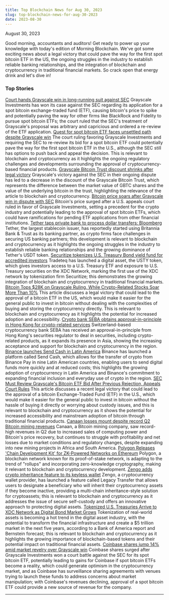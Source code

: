 ```yaml
---
title: Top Blockchain News for Aug 30, 2023
slug: top-blockchain-news-for-aug-30-2023
date: 2023-08-30
---
```


August 30, 2023

Good morning, accountants and auditors! Get ready to power up your knowledge with today's edition of Morning Blockchain. We've got some exciting news about a legal victory that could pave the way for the first spot bitcoin ETF in the US, the ongoing struggles in the industry to establish reliable banking relationships, and the integration of blockchain and cryptocurrency in traditional financial markets. So crack open that energy drink and let's dive in!

### Top Stories
[Court hands Grayscale win in long-running suit against SEC](https://www.theblock.co/post/246115/court-hands-grayscale-win-in-long-running-suit-against-sec?utm_source=rss&utm_medium=rss/)
Grayscale Investments has won its case against the SEC regarding its application for a spot bitcoin exchange-traded fund (ETF), causing bitcoin's price to spike and potentially paving the way for other firms like BlackRock and Fidelity to pursue spot bitcoin ETFs; the court ruled that the SEC's treatment of Grayscale's proposal was arbitrary and capricious and ordered a re-review of the ETF application.
[Quest for spot bitcoin ETF faces unsettled path despite Grayscale win](https://www.theblock.co/post/248030/quest-for-spot-bitcoin-etf-faces-unsettled-path-despite-grayscale-win?utm_source=rss&utm_medium=rss/)
The court ruling favoring Grayscale Investments and requiring the SEC to re-review its bid for a spot bitcoin ETF could potentially pave the way for the first spot bitcoin ETF in the U.S., although the SEC still has options to push back and appeal the decision. This is relevant to blockchain and cryptocurrency as it highlights the ongoing regulatory challenges and developments surrounding the approval of cryptocurrency-based financial products.
[Grayscale Bitcoin Trust discount shrinks after legal victory](https://www.theblock.co/post/247959/grayscale-bitcoin-trust-discount-shrinks-after-legal-victory?utm_source=rss&utm_medium=rss/)
Grayscale's victory against the SEC in their ongoing dispute has led to a decrease in the discount of the Grayscale Bitcoin Trust, which represents the difference between the market value of GBTC shares and the value of the underlying bitcoin in the trust, highlighting the relevance of the article to blockchain and cryptocurrency.
[Bitcoin price soars after Grayscale win in dispute with SEC](https://www.theblock.co/post/247947/bitcoin-price-soars-after-grayscale-win-in-dispute-with-sec?utm_source=rss&utm_medium=rss/)
Bitcoin's price surged after a U.S. appeals court ruled in favor of Grayscale Investments, setting a precedent for the crypto industry and potentially leading to the approval of spot bitcoin ETFs, which could have ramifications for pending ETF applications from other financial institutions.
[Tether taps private bank to process dollar transfers: Bloomberg](https://www.theblock.co/post/248048/tether-taps-private-bank-to-process-dollar-transfers-bloomberg?utm_source=rss&utm_medium=rss/)
Tether, the largest stablecoin issuer, has reportedly started using Britannia Bank & Trust as its banking partner, as crypto firms face challenges in securing US banking partners; this development is relevant to blockchain and cryptocurrency as it highlights the ongoing struggles in the industry to establish reliable banking relationships and the growing dominance of Tether's USDT token.
[Securitize tokenizes U.S. Treasury Bond yield fund for accredited investors](https://www.theblock.co/post/247905/securitize-tokenizes-u-s-treasury-bond-yield-fund-for-accredited-investors?utm_source=rss&utm_medium=rss/)
Tradeteq has launched a digital asset, the USTY token, which gives investors access to a U.S. Treasury ETF and exposure to U.S. Treasury securities on the XDC Network, marking the first use of the XDC network by tokenization firm Securitize; this demonstrates the growing integration of blockchain and cryptocurrency in traditional financial markets.
[Bitcoin Tops $28K on Grayscale Ruling, While Crypto-Related Stocks Soar More Than 10%](https://www.coindesk.com/markets/2023/08/29/bitcoin-jumps-5-on-grayscale-ruling-crypto-related-stocks-soar-more-than-10/?utm_medium=referral&utm_source=rss&utm_campaign=headlines/)
This article discusses a legal victory that could lead to the approval of a bitcoin ETF in the US, which would make it easier for the general public to invest in bitcoin without dealing with the complexities of buying and storing the cryptocurrency directly. This is relevant to blockchain and cryptocurrency as it highlights the potential for increased adoption and accessibility.
[Crypto bank SEBA obtains approval-in-principle in Hong Kong for crypto-related services](https://www.theblock.co/post/247818/crypto-bank-seba-obtains-approval-in-principle-in-hong-kong?utm_source=rss&utm_medium=rss/)
Switzerland-based cryptocurrency bank SEBA has received an approval-in-principle from Hong Kong's securities regulator to deal in securities, including crypto-related products, as it expands its presence in Asia, showing the increasing acceptance and support for blockchain and cryptocurrency in the region.
[Binance launches Send Cash in Latin America](https://www.theblock.co/post/248021/binance-launches-send-cash-in-latin-america?utm_source=rss&utm_medium=rss/)
Binance has launched a platform called Send Cash, which allows for the transfer of crypto from Binance Pay in nine Latin American countries, enabling users to send digital funds more quickly and at reduced costs; this highlights the growing adoption of cryptocurrency in Latin America and Binance's commitment to expanding financial inclusion and everyday use of crypto in the region.
[SEC Must Review Grayscale's Bitcoin ETF Bid After Previous Rejection, Appeals Court Rules](https://www.coindesk.com/policy/2023/08/29/sec-must-review-grayscales-etf-bid-appeals-court-rules/?utm_medium=referral&utm_source=rss&utm_campaign=headlines/)
This article discusses a recent legal victory that could lead to the approval of a bitcoin Exchange-Traded Fund (ETF) in the U.S., which would make it easier for the general public to invest in bitcoin without the hassle of buying it directly or worrying about custody issues, and this is relevant to blockchain and cryptocurrency as it shows the potential for increased accessibility and mainstream adoption of bitcoin through traditional financial products.
[Canaan losses mount despite record Q2 Bitcoin mining revenues](https://www.theblock.co/post/247962/canaan-losses-q2-bitcoin-mining-revenues-record?utm_source=rss&utm_medium=rss/)
Canaan, a Bitcoin mining company, saw record-high revenues in Q2 due to increased sales of computing power and Bitcoin's price recovery, but continues to struggle with profitability and net losses due to market conditions and regulatory changes, despite expanding into new mining projects in Africa and South America.
[Polygon Releases 'Chain Development Kit' for ZK-Powered Networks on Ethereum](https://www.coindesk.com/tech/2023/08/29/polygon-plans-chain-development-kit-for-zk-powered-networks-on-ethereum/?utm_medium=referral&utm_source=rss&utm_campaign=headlines/)
Polygon, a blockchain network known for its proof-of-stake network, is adapting to the trend of "rollups" and incorporating zero-knowledge cryptography, making it relevant to blockchain and cryptocurrency development.
[Zengo adds crypto inheritance feature to its keyless wallet](https://www.theblock.co/post/247937/zengo-adds-crypto-inheritance-feature-to-its-keyless-wallet?utm_source=rss&utm_medium=rss/)
Zengo, a cryptocurrency wallet provider, has launched a feature called Legacy Transfer that allows users to designate a beneficiary who will inherit their cryptocurrency assets if they become inactive, providing a multi-chain inheritance-style solution for cryptoassets; this is relevant to blockchain and cryptocurrency as it addresses the issue of secure self-custody and offers an innovative approach to protecting digital assets.
[Tokenized U.S. Treasuries Arrive to XDC Network as Digital Bond Market Grows](https://www.coindesk.com/markets/2023/08/29/tokenized-us-treasuries-arrive-to-xdc-network-as-digital-bond-market-grows/?utm_medium=referral&utm_source=rss&utm_campaign=headlines/)
Tokenization of real-world assets is becoming a hot trend in the digital asset industry, with the potential to transform the financial infrastructure and create a $5 trillion market in the next five years, according to a Bank of America report and Bernstein forecast; this is relevant to blockchain and cryptocurrency as it highlights the growing importance of blockchain-based tokens and their potential impact on traditional financial assets.
[Coinbase shares jump 14% amid market revelry over Grayscale win](https://www.theblock.co/post/247997/coinbase-shares-jump-14-amid-market-revelry-over-grayscale-win?utm_source=rss&utm_medium=rss/)
Coinbase shares surged after Grayscale Investments won a court battle against the SEC for its spot bitcoin ETF, potentially leading to gains for Coinbase if spot bitcoin ETFs become a reality, which could generate optimism in the cryptocurrency market, and as Coinbase has surveillance sharing agreements with venues trying to launch these funds to address concerns about market manipulation; with Coinbase's revenues declining, approval of a spot bitcoin ETF could provide a new source of revenue for the company.

---
